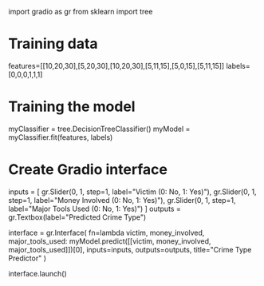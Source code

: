 import gradio as gr
from sklearn import tree

# Training data
features=[[10,20,30],[5,20,30],[10,20,30],[5,11,15],[5,0,15],[5,11,15]]
labels=[0,0,0,1,1,1]


# Training the model
myClassifier = tree.DecisionTreeClassifier()
myModel = myClassifier.fit(features, labels)

# Create Gradio interface
inputs = [
    gr.Slider(0, 1, step=1, label="Victim (0: No, 1: Yes)"),
    gr.Slider(0, 1, step=1, label="Money Involved (0: No, 1: Yes)"),
    gr.Slider(0, 1, step=1, label="Major Tools Used (0: No, 1: Yes)")
]
outputs = gr.Textbox(label="Predicted Crime Type")

interface = gr.Interface(
    fn=lambda victim, money_involved, major_tools_used: myModel.predict([[victim, money_involved, major_tools_used]])[0],
    inputs=inputs,
    outputs=outputs,
    title="Crime Type Predictor"
)

interface.launch()
